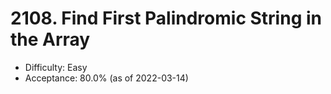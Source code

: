 # 2108. Find First Palindromic String in the Array
- Difficulty: Easy
- Acceptance: 80.0% (as of 2022-03-14)
